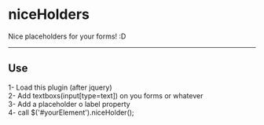 niceHolders
==========

Nice placeholders for your forms! :D

-------------------------------
Use
-------------------------------

1- Load this plugin (after jquery)    
2- Add textboxs(input[type=text]) on you forms or whatever  
3- Add a placeholder o label property  
4- call $('#yourElement').niceHolder();
